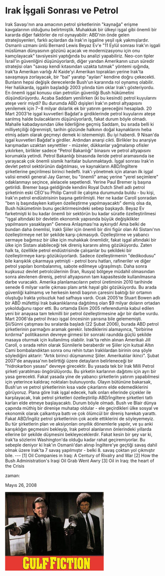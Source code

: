 # Irak İşgali Sonrası ve Petrol
Irak Savaşı'nın ana amacının petrol şirketlerinin "kaynağa" erişme kavgalarının olduğunu belirtmiştik. Muhakkak bir ülkeyi işgal gibi önemli bir kararda diğer faktörler de rol oynayabilir: ABD'nin önde gelen stratejisyenleri, farklı açılardan da Irak'ın işgaline yeşil ışık yakmışlardır. Osmanlı uzmanı ünlü Bernard Lewis Beyaz Ev'e "11 Eylül sonrası Irak'ın işgali müslüman dünyasının gözünü açacak ve modernizasyonu için onu kamçılayacak" tavsiyesini yaptığında bu analizi yapabiliriz. Neo-con tipler İsrail'in güvenliğini düşünüyorlardı, diğer yandan Amerikanın uzun süredir stratejisi olan "savaşı kendi kıtasından uzakta tutmak" yöntemi ışığında, Irak'ta Amerikan varlığı Al Kaide'yi Amerikan toprakları yerine Irak'ta savaşmaya zorlayacak, bir "bal" yaratıp "ayıları" kendine doğru çekecekti. Bunların hepsi değişik derecelerde Bush'un kararında rol oynamış olabilir. Her halükarda, işgalin başladığı 2003 yılında tüm oklar Irak'ı gösteriyordu.  En önemli işgal konusu olan petrolün güvenliği Bush hükümetini düşündürüyordu. Acaba Saddam yenilirken (ki bu kesindi) petrol kuyularını ateşe verir miydi? Bu durumda ABD dışişleri Irak'ın petrol altyapısını yenilemek için $7-$8 milyar dolarlık ek bir yatırım gereceğini hesapladı. 20 Mart 2003'te işgal kuvvetleri Bağdat'a girdiklerinde petrol kuyularını ateşe sarılmış halde bulacaklarını düşünüyorlardı, fakat durum böyle olmadı. Mahalle kabadayısından ülke liderliğine geçmiş Saddam, bu sırada belli ki milliyetçiliği öğrenmişti, tarihin gözünde halkının doğal kaynaklarını heba etmiş adam olarak geçmeyi demek ki istememişti. Bu iyi haberdi. 9 Nisan'da işgal kuvvetleri Bağdat'a girdiler. Ardından anarşi cikti. Birlikler bu anarşiye karışmadan uzaktan seyrettiler - müzeler, dükkanlar yağmalanıp ofisler yıkılırken, birlikler sadece "Petrol Bakanlığı" binasını ve petrol altyapısını korumakla yetindi. Petrol Bakanlığı binasında ileride petrol aramasında ise yarayacak çok önemli sismik haritalar bulunmaktaydı.  İşgal sonrası Irak'ın devlet petrol sektörünün dağıtılması, ve kaynakların ABD/İngiltere şirketlerine geçirilmesi birinci hedefti. Irak'ı yönetmek için atanan ilk işgal valisi emekli general Jay Garner, bu "önemli" amaç yerine "yerel seçimlere" odaklanmayı seçince, alelacele sepetlendi. Yerine Paul Bremer iş başına getirildi. Bremer başa geldiğinde kendini Royal Dutch Shell adlı petrol şirketinin eski CEO'su Philip Carroll ile çalışma durumunda buldu - bu kişi, Irak'ın petrol endüstrisinin başına getirilmişti. Her ne kadar Caroll şonradan "ben iş başındayken katiyen özelleştirme yapılmayacaktı" demiş olsa da, Bush hükümetinin bunu geciktirmesindeki sebep başkaydı. Beyaz Ev farketmişti ki bu kadar önemli bir sektörün bu kadar süratle özelleştirilmesi "işgal altındaki bir devletin ekonomik yapısında büyük değişiklikler yapılmasını yasaklayan" Geneva Anlaşması'na aykırıydı! Ama belki de bundan daha önemlisi, Iraklı Şiiler için önemli bir dini figür olan Ali Sistanı'nın özelleştirmeye net bir şekilde karşı çıkmasıydı. Özelleştirme ve yabancı sermaye bağımsız bir ülke için muhakkak önemlidir, fakat işgal altındaki bir ülke için Sistanı alabileceği tek direniş kararını almış gözüküyordu.  Zaten halk ta, özellikle petrol endüstrisinde çalışanlar bu şekildeki bir özelleştirmeye karşı gözüküyorlardı. Sadece özelleştirmenin "dedikodusu" bile karışıklık çıkarmaya yetmişti - petrol boru hatları, rafineriler ve diğer petrol yapıları bombalanmış, sabote edilmeye uğraşılmıştı. Daha sonra kuşkusuz devlet petrolcülerinin (İran, Rusya) bölgeye müdahil olmasından sonra alevlenen direniş, petrol altyapısının tam kapasiteside kullanılmasına darbe vuracaktı. Amerika planlamacıların petrol üretiminin 2010 tarihinde senede 6 milyar varile çıkması planı artık hayal gibi gözüküyordu. Bu arada güvenliği kalmamış ve herkesin kendi başının çaresini baktığı bir ortamın oluştuğu Irakta yolsuzluk had safhaya vardı. Ocak 2005'te Stuart Bowen adlı bir ABD müfettişi Irak bakanlıklarına dağıtılmış olan $9 milyar doların ortadan yokolduğunu rapor etti.   Bu ortamda Ekim 2005 referendumla kabul edilen yeni bir anayasa tam tekmilli bir petrol özelleştirmesine ağır bir darbe vurdu. Mart 2006'da petrol ihracı işgal öncesinin yarısına bile gelememişti. Şii/Sünni çatışması bu sıralarda başladı (22 Şubat 2006), burada ABD petrol şirketlerinin parmağını aramak gerekir. İstediklerini alamayınca, "birbirine kırdırma" politikasının devreye girmesi bir sonraki raundda güçlü şekilde masaya oturmak için kullanılmış olabilir. Irak'ta rehin alınan Amerikalı Jill Caroll, o sırada rehin olarak Sünnilerle beraberdir ve Şiiler için kutsal Altın Cami bombalandıktan sonra onu rehin tutan Iraklılardan birinin ona şöyle söylediğini aktarir: "Artık birinci düşmanımız Şiiler. Amerikalılar ikinci".  Şubat 2007'de anayasa'nın belirttiği üzere detayların belirleneceği bir "hidrokarbon yasası" devreye girecektir. Bu yasada tek bir Irak Milli Petrol şirketi yaratılması öngörülüyordu. Bu şirketin karlarının dağıtımı için ayrı bir yasa gerecekti. Fakat yasada yine de yabancı şirketlerin yatırım yapabilmesi için yeterince kaldıraç noktaları bulunuyordu.  Olayın bütününe bakarsak, Bush'un ve petrol şirketlerinin kısa vade çıkarlarını elde edemediklerini görüyoruz. Plana göre Irak işgal edecek, halk onları ellerinde çiçekler ile karşılayacak, Irak petrol şirketleri özelleştirilip ABD/İngiltere şirketleri tatlı karları elde etmeye başlayacaktı. Durum böyle olmadı. Bush ve Blair dünya çapında müthiş bir direnişe muhatap oldular - ele geçirdikleri ülke sosyal ve ekonomik olarak çalkantıya battı ve çok ölümcül bir direniş harekatı yarattı.  Fakat ABD/İngiliz petrol şirketlerinin çok acele ettiklerini de söyleyemeyiz. Bu tür şirketlerin plan ve aksiyonları onyıllık dönemlerle yapılır, ve şu anki karışıklığın geçmesini bekleyip, Irak petrol alanlarının önlerindeki yıllarda ellerine bir şekilde düşmesini bekleyeceklerdir. Fakat kesin bir şey var ki, Irak'ta sözlerini Washington'da olduğu kadar rahat geçiremiyorlar. Bu sebeple deniyor ki Irak'ın Osmanlı'dan alınıp İngiltere'ye geçtiği savaş dahil olmak üzere Irak'ta 7 savaş yapılmıştır - belki 8. savaş çoktan yol çıkmıştır bile.  ---
[1] Oil Companies in Iraq: A Century of Rivalry and War  [2] How the Bush Administration's Iraqi Oil Grab Went Awry [3] Oil in Iraq: the heart of the Crisis







zaman:

Mayıs 26, 2008










![](gulf-fiction.jpg)
